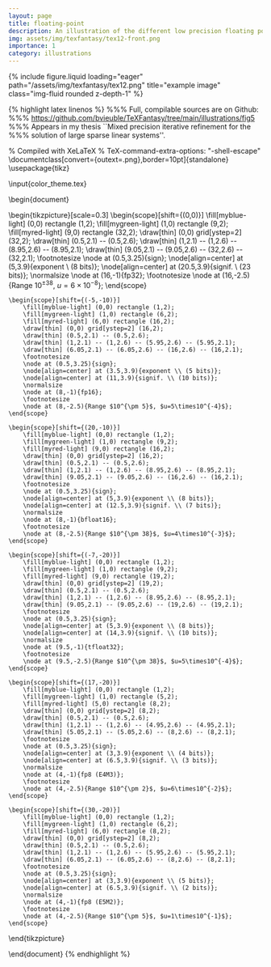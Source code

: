 ```yaml
---
layout: page
title: floating-point
description: An illustration of the different low precision floating point arithmetics available in hardware.
img: assets/img/texfantasy/tex12-front.png
importance: 1
category: illustrations 
---
```


<div class="row">
    <div class="col-sm mt-3 mt-md-0">
        {% include figure.liquid loading="eager" path="/assets/img/texfantasy/tex12.png" title="example image" class="img-fluid rounded z-depth-1" %}
    </div>
</div>

{% highlight latex linenos %}
%%% Full, compilable sources are on Github: 
%%% https://github.com/bvieuble/TeXFantasy/tree/main/illustrations/fig5
%%% Appears in my thesis ``Mixed precision iterative refinement for the 
%%% solution of large sparse linear systems''.

% Compiled with XeLaTeX
% TeX-command-extra-options: "-shell-escape"
\documentclass[convert={outext=.png},border=10pt]{standalone}
\usepackage{tikz}

\input{color_theme.tex}

\begin{document}

\begin{tikzpicture}[scale=0.3]
    \begin{scope}[shift={(0,0)}]
        \fill[myblue-light] (0,0) rectangle (1,2);
        \fill[mygreen-light] (1,0) rectangle (9,2);
        \fill[myred-light] (9,0) rectangle (32,2);
        \draw[thin] (0,0) grid[ystep=2] (32,2);
        \draw[thin] (0.5,2.1) -- (0.5,2.6); 
        \draw[thin] (1,2.1) -- (1,2.6) -- (8.95,2.6) -- (8.95,2.1); 
        \draw[thin] (9.05,2.1) -- (9.05,2.6) -- (32,2.6) -- (32,2.1); 
        \footnotesize
        \node at (0.5,3.25){sign}; 
        \node[align=center] at (5,3.9){exponent \\ (8 bits)}; 
        \node[align=center] at (20.5,3.9){signif. \\ (23 bits)}; 
        \normalsize
        \node at (16,-1){fp32}; 
        \footnotesize
        \node at (16,-2.5){Range $10^{\pm 38}$, $u=6\times10^{-8}$};
    \end{scope}

    \begin{scope}[shift={(-5,-10)}]
        \fill[myblue-light] (0,0) rectangle (1,2);
        \fill[mygreen-light] (1,0) rectangle (6,2);
        \fill[myred-light] (6,0) rectangle (16,2);
        \draw[thin] (0,0) grid[ystep=2] (16,2);
        \draw[thin] (0.5,2.1) -- (0.5,2.6); 
        \draw[thin] (1,2.1) -- (1,2.6) -- (5.95,2.6) -- (5.95,2.1); 
        \draw[thin] (6.05,2.1) -- (6.05,2.6) -- (16,2.6) -- (16,2.1); 
        \footnotesize
        \node at (0.5,3.25){sign}; 
        \node[align=center] at (3.5,3.9){exponent \\ (5 bits)}; 
        \node[align=center] at (11,3.9){signif. \\ (10 bits)}; 
        \normalsize
        \node at (8,-1){fp16}; 
        \footnotesize
        \node at (8,-2.5){Range $10^{\pm 5}$, $u=5\times10^{-4}$};
    \end{scope}

    \begin{scope}[shift={(20,-10)}]
        \fill[myblue-light] (0,0) rectangle (1,2);
        \fill[mygreen-light] (1,0) rectangle (9,2);
        \fill[myred-light] (9,0) rectangle (16,2);
        \draw[thin] (0,0) grid[ystep=2] (16,2);
        \draw[thin] (0.5,2.1) -- (0.5,2.6); 
        \draw[thin] (1,2.1) -- (1,2.6) -- (8.95,2.6) -- (8.95,2.1); 
        \draw[thin] (9.05,2.1) -- (9.05,2.6) -- (16,2.6) -- (16,2.1); 
        \footnotesize
        \node at (0.5,3.25){sign}; 
        \node[align=center] at (5,3.9){exponent \\ (8 bits)}; 
        \node[align=center] at (12.5,3.9){signif. \\ (7 bits)}; 
        \normalsize
        \node at (8,-1){bfloat16}; 
        \footnotesize
        \node at (8,-2.5){Range $10^{\pm 38}$, $u=4\times10^{-3}$};
    \end{scope}

    \begin{scope}[shift={(-7,-20)}]
        \fill[myblue-light] (0,0) rectangle (1,2);
        \fill[mygreen-light] (1,0) rectangle (9,2);
        \fill[myred-light] (9,0) rectangle (19,2);
        \draw[thin] (0,0) grid[ystep=2] (19,2);
        \draw[thin] (0.5,2.1) -- (0.5,2.6); 
        \draw[thin] (1,2.1) -- (1,2.6) -- (8.95,2.6) -- (8.95,2.1); 
        \draw[thin] (9.05,2.1) -- (9.05,2.6) -- (19,2.6) -- (19,2.1); 
        \footnotesize
        \node at (0.5,3.25){sign}; 
        \node[align=center] at (5,3.9){exponent \\ (8 bits)}; 
        \node[align=center] at (14,3.9){signif. \\ (10 bits)}; 
        \normalsize
        \node at (9.5,-1){tfloat32}; 
        \footnotesize
        \node at (9.5,-2.5){Range $10^{\pm 38}$, $u=5\times10^{-4}$};
    \end{scope}

    \begin{scope}[shift={(17,-20)}]
        \fill[myblue-light] (0,0) rectangle (1,2);
        \fill[mygreen-light] (1,0) rectangle (5,2);
        \fill[myred-light] (5,0) rectangle (8,2);
        \draw[thin] (0,0) grid[ystep=2] (8,2);
        \draw[thin] (0.5,2.1) -- (0.5,2.6); 
        \draw[thin] (1,2.1) -- (1,2.6) -- (4.95,2.6) -- (4.95,2.1); 
        \draw[thin] (5.05,2.1) -- (5.05,2.6) -- (8,2.6) -- (8,2.1); 
        \footnotesize
        \node at (0.5,3.25){sign}; 
        \node[align=center] at (3,3.9){exponent \\ (4 bits)}; 
        \node[align=center] at (6.5,3.9){signif. \\ (3 bits)}; 
        \normalsize
        \node at (4,-1){fp8 (E4M3)}; 
        \footnotesize
        \node at (4,-2.5){Range $10^{\pm 2}$, $u=6\times10^{-2}$};
    \end{scope}

    \begin{scope}[shift={(30,-20)}]
        \fill[myblue-light] (0,0) rectangle (1,2);
        \fill[mygreen-light] (1,0) rectangle (6,2);
        \fill[myred-light] (6,0) rectangle (8,2);
        \draw[thin] (0,0) grid[ystep=2] (8,2);
        \draw[thin] (0.5,2.1) -- (0.5,2.6); 
        \draw[thin] (1,2.1) -- (1,2.6) -- (5.95,2.6) -- (5.95,2.1); 
        \draw[thin] (6.05,2.1) -- (6.05,2.6) -- (8,2.6) -- (8,2.1); 
        \footnotesize
        \node at (0.5,3.25){sign}; 
        \node[align=center] at (3,3.9){exponent \\ (5 bits)}; 
        \node[align=center] at (6.5,3.9){signif. \\ (2 bits)}; 
        \normalsize
        \node at (4,-1){fp8 (E5M2)}; 
        \footnotesize
        \node at (4,-2.5){Range $10^{\pm 5}$, $u=1\times10^{-1}$};
    \end{scope}
\end{tikzpicture}

\end{document}
{% endhighlight %}
